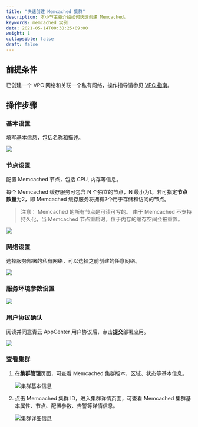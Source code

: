```yaml
---
title: "快速创建 Memcached 集群"
description: 本小节主要介绍如何快速创建 Memcached。 
keywords: memcached 实例
data: 2021-05-14T00:38:25+09:00
weight: 1
collapsible: false
draft: false
---
```



## 前提条件

已创建一个 VPC 网络和关联一个私有网络，操作指导请参见 [VPC 指南](/network/vpc/manual/vpcnet/10_create_vpc/)。

## 操作步骤

### 基本设置

填写基本信息，包括名称和描述。

![](../../_images/step1.png)

### 节点设置

配置 Memcached 节点，包括 CPU, 内存等信息。

每个 Memcached 缓存服务可包含 N 个独立的节点，N 最小为1。若可指定**节点数量**为2，即 Memcached 缓存服务将拥有2个用于存储和访问的节点。

> 注意：
> Memcached 的所有节点是可读可写的。
> 由于 Memcached 不支持持久化，当 Memcached 节点重启时，位于内存的缓存空间会被重置。

![](../../_images/step2.png)

### 网络设置

选择服务部署的私有网络，可以选择之前创建的任意网络。

![](../../_images/step3.png)

### 服务环境参数设置

![](../../_images/step4.png)

### 用户协议确认

阅读并同意青云 AppCenter 用户协议后，点击**提交**部署应用。

![](../../_images/step5.png)

### 查看集群

1. 在**集群管理**页面，可查看 Memcached 集群版本、区域、状态等基本信息。
   
   ![集群基本信息](../../_images/basic_info.png)

2. 点击 Memcached 集群 ID，进入集群详情页面，可查看 Memcached 集群基本属性、节点、配置参数、告警等详情信息。

   ![集群详细信息](../../_images/detail_info.png)